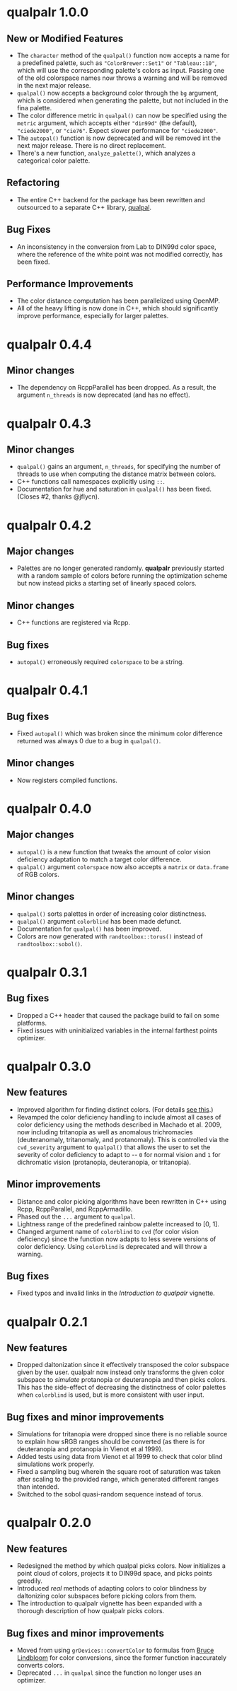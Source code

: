 # qualpalr 1.0.0

## New or Modified Features

- The `character` method of the `qualpal()` function now accepts
  a name for a predefined palette, such as `"ColorBrewer::Set1"` or
  `"Tableau::10"`, which will use the corresponding palette's
  colors as input. Passing one of the old colorspace names
  now throws a warning and will be removed in the next major release.
- `qualpal()` now accepts a background color through the `bg` argument,
  which is considered when generating the palette, but not included in the
  fina palette.
- The color difference metric in `qualpal()` can now be specified
  using the `metric` argument, which accepts either `"din99d"` (the default),
  `"ciede2000"`, or `"cie76"`. Expect slower performance for `"ciede2000"`.
- The `autopal()` function is now deprecated and will be removed int the next major
  release. There is no direct replacement.
- There's a new function, `analyze_palette()`, which analyzes a categorical
  color palette.

## Refactoring

- The entire C++ backend for the package has been rewritten and
  outsourced to a separate C++ library, [qualpal](https://github.com/jolars/qualpal).

## Bug Fixes

- An inconsistency in the conversion from Lab to DIN99d color space,
  where the reference of the white point was not modified correctly,
  has been fixed.

## Performance Improvements

- The color distance computation has been parallelized using
  OpenMP.
- All of the heavy lifting is now done in C++, which should
  significantly improve performance, especially for larger palettes.

# qualpalr 0.4.4

## Minor changes

- The dependency on RcppParallel has been dropped. As a result, the
  argument `n_threads` is now deprecated (and has no effect).

# qualpalr 0.4.3

## Minor changes

- `qualpal()` gains an argument, `n_threads`, for specifying the number
  of threads to use when computing the distance matrix between colors.
- C++ functions call namespaces explicitly using `::`.
- Documentation for hue and saturation in `qualpal()` has been fixed.
  (Closes #2, thanks @jflycn).

# qualpalr 0.4.2

## Major changes

- Palettes are no longer generated randomly. **qualpalr** previously started
  with a random sample of colors before running the optimization scheme but now
  instead picks a starting set of linearly spaced colors.

## Minor changes

- C++ functions are registered via Rcpp.

## Bug fixes

- `autopal()` erroneously required `colorspace` to be a string.

# qualpalr 0.4.1

## Bug fixes

- Fixed `autopal()` which was broken since the minimum color difference
  returned was always 0 due to a bug in `qualpal()`.

## Minor changes

- Now registers compiled functions.

# qualpalr 0.4.0

## Major changes

- `autopal()` is a new function that tweaks the amount of color vision
  deficiency adaptation to match a target color difference.
- `qualpal()` argument `colorspace` now also accepts a `matrix` or
  `data.frame` of RGB colors.

## Minor changes

- `qualpal()` sorts palettes in order of increasing color distinctness.
- `qualpal()` argument `colorblind` has been made defunct.
- Documentation for `qualpal()` has been improved.
- Colors are now generated with `randtoolbox::torus()` instead of
  `randtoolbox::sobol()`.

# qualpalr 0.3.1

## Bug fixes

- Dropped a C++ header that caused the package build to fail
  on some platforms.
- Fixed issues with uninitialized variables in the internal farthest points
  optimizer.

# qualpalr 0.3.0

## New features

- Improved algorithm for finding distinct colors. (For details
  [see this](https://jolars.co/blog/2016-10-30-farthest-points/).)
- Revamped the color deficiency handling to include almost all cases of color
  deficiency using the methods described in
  Machado et al. 2009,
  now including tritanopia as well as anomalous trichromacies (deuteranomaly,
  tritanomaly, and protanomaly). This is controlled via the `cvd_severity`
  argument to `qualpal()` that allows the user to set the severity of color
  deficiency to adapt to -- `0` for normal vision and `1` for dichromatic vision
  (protanopia, deuteranopia, or tritanopia).

## Minor improvements

- Distance and color picking algorithms have been rewritten in C++ using Rcpp,
  RcppParallel, and RcppArmadillo.
- Phased out the `...` argument to `qualpal`.
- Lightness range of the predefined rainbow palette increased to [0, 1].
- Changed argument name of `colorblind` to `cvd` (for color vision deficiency)
  since the function now adapts to less severe versions of color deficiency. Using
  `colorblind` is deprecated and will throw a warning.

## Bug fixes

- Fixed typos and invalid links in the _Introduction to qualpalr_ vignette.

# qualpalr 0.2.1

## New features

- Dropped daltonization since it effectively transposed the color
  subspace given by the user. qualpalr now instead only transforms the given color
  subspace to _simulate_ protanopia or deuteranopia and then picks colors. This
  has the side-effect of decreasing the distinctness of color palettes when
  `colorblind` is used, but is more consistent with user input.

## Bug fixes and minor improvements

- Simulations for tritanopia were dropped since there is no reliable source
  to explain how sRGB ranges should be converted (as there is for deuteranopia
  and protanopia in Vienot et al 1999).
- Added tests using data from Vienot et al 1999 to check that color blind
  simulations work properly.
- Fixed a sampling bug wherein the square root of saturation was taken after
  scaling to the provided range, which generated different ranges than intended.
- Switched to the sobol quasi-random sequence instead of torus.

# qualpalr 0.2.0

## New features

- Redesigned the method by which qualpal picks colors. Now initializes a point
  cloud of colors, projects it to DIN99d space, and picks points greedily.
- Introduced _real_ methods of adapting colors to color blindness by daltonizing
  color subspaces before picking colors from them.
- The introduction to qualpalr vignette has been expanded with a thorough
  description of how qualpalr picks colors.

## Bug fixes and minor improvements

- Moved from using `grDevices::convertColor` to formulas from
  [Bruce Lindbloom](http://www.brucelindbloom.com/) for color conversions,
  since the former function inaccurately converts colors.
- Deprecated `...` in `qualpal` since the function no longer uses an optimizer.
